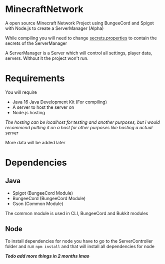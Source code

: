 # MinecraftNetwork

A open source Minecraft Network Project using BungeeCord and Spigot with Node.js to create a ServerManager (Alpha)

While compiling you will need to change [secrets.properties](Common/src/secrets.properties) to contain the secrets of the ServerManager

A ServerManager is a Server which will control all settings, player data, servers. Without it the project won't run.

# Requirements

You will require

 - Java 16 Java Development Kit (For compiling)
 - A server to host the server on
 - Node.js hosting

*The hosting can be localhost for testing and another purposes, but i would recommend putting it on a host for other purposes like hosting a actual server*

More data will be added later

# Dependencies

## Java

 - Spigot (BungeeCord Module)
 - BungeeCord (BungeeCord Module)
 - Gson (Common Module)

 The common module is used in CLI, BungeeCord and Bukkit modules

 ## Node

 To install dependencies for node you have to go to the ServerController folder and run `npm install` and that will install all dependencies for node


 ***Todo add more things in 2 months lmao***